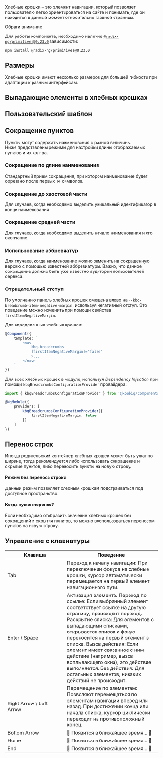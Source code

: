 Хлебные крошки – это элемент навигации, который позволяет пользователю легко ориентироваться на сайте и понимать, где он находится в данный момент относительно главной страницы.

<div class="kbq-callout kbq-callout_theme">
<div class="kbq-callout__header">Обрати внимание</div>
<div class="kbq-callout__content kbq-docs-element-last-child-margin-bottom-0">

Для работы компонента, необходимо наличие [`@radix-ng/primitives@0.23.0`](https://github.com/radix-ng/primitives/tree/primitives%400.23.0) зависимости:

```bash
npm install @radix-ng/primitives@0.23.0
```

</div>
</div>

<!-- example(breadcrumbs-overview) -->

## Размеры

Хлебные крошки имеют несколько размеров для большей гибкости при адаптации к разным интерфейсам.

<!-- example(breadcrumbs-size) -->

## Выпадающие элементы в хлебных крошках

<!-- example(breadcrumbs-dropdown) -->

## Пользовательский шаблон

<!-- example(breadcrumbs-custom-template) -->

## Сокращение пунктов

Пункты могут содержать наименования с разной величины. <br/>
Ниже представлены режимы для настройки длины отображаемых пунктов и их кол-ва.

### Сокращение по длине наименования

Стандартный прием сокращения, при котором наименование будет обрезано после первых 14 символов.

<!-- example(breadcrumbs-truncate-head-items) -->

### Сокращение до хвостовой части

Для случаев, когда необходимо выделить уникальный идентификатор в конце наименования

<!-- example(breadcrumbs-truncate-tail-items) -->

### Сокращение средней части

Для случаев, когда необходимо выделить начало наименования и его окончание.

<!-- example(breadcrumbs-truncate-center-items) -->

### Использование аббревиатур

Для случаев, когда наименование можно заменить на сокращенную версию с помощью известной аббревиатуры. Важно, что данное сокращение должно быть уже известно аудитории пользователей сервиса.

<!-- example(breadcrumbs-truncate-by-abbrev-items) -->

### Отрицательный отступ

По умолчанию панель хлебных крошек смещена влево на `--kbq-breadcrumb-item-negative-margin`, используя негативный отступ. Это поведение можно изменить при помощи свойства `firstItemNegativeMargin`.

Для определенных хлебных крошек:

```ts
@Component({
    template: `
        <nav
            kbq-breadcrumbs
            [firstItemNegativeMargin]="false"
            >...
        </nav>
    `
})
```

Для всех хлебных крошек в модуле, используя _Dependency Injection_ при помощи `kbqBreadcrumbsConfigurationProvider` провайдера:

```ts
import { kbqBreadcrumbsConfigurationProvider } from '@koobiq/components/breadcrumbs';

@NgModule({
    providers: [
        kbqBreadcrumbsConfigurationProvider({
            firstItemNegativeMargin: false
        })
    ]
})
```

## Перенос строк

Иногда родительский контейнер хлебных крошек может быть ужат по ширине, тогда рекомендуется либо использовать сокращение и скрытие пунктов, либо переносить пункты на новую строку.

#### Режим без переноса строки

Данный режим позволяет хлебным крошкам подстраиваться под доступное пространство.

<!-- example(breadcrumbs-with-auto-wrap-adaptive) -->

#### Когда нужен перенос?

Если необходимо отобразить значение хлебных крошек без сокращений и скрытия пунктов, то можно воспользоваться переносом пунктов на новую строку.

<!-- example(breadcrumbs-with-wrap) -->

## Управление с клавиатуры

| <div style="min-width: 180px;">Клавиша</div>                                                               | Поведение                                                                                                                                                                                                                                                                                                                                                                                                                                               |
| ---------------------------------------------------------------------------------------------------------- | ------------------------------------------------------------------------------------------------------------------------------------------------------------------------------------------------------------------------------------------------------------------------------------------------------------------------------------------------------------------------------------------------------------------------------------------------------- |
| <span class="docs-hot-key-button">Tab</span>                                                               | Переход к началу навигации: При переключении фокуса на хлебные крошки, курсор автоматически перемещается на первый элемент навигационного пути.                                                                                                                                                                                                                                                                                                         |
| <span class="docs-hot-key-button">Enter</span> \ <span class="docs-hot-key-button">Space</span>            | Активация элемента. Переход по ссылке: Если выбранный элемент соответствует ссылке на другую страницу, происходит переход. Раскрытие списка: Для элементов с выпадающими списками, открывается список и фокус переносится на первый элемент в списке. Вызов действия: Если элемент имеет связанное с ним действие (например, вызов всплывающего окна), это действие выполняется. Без действия: Для остальных элементов, никаких действий не происходит. |
| <span class="docs-hot-key-button">Right Arrow</span> \ <span class="docs-hot-key-button">Left Arrow</span> | Перемещение по элементам: Позволяют перемещаться по элементам навигации вперед или назад. При достижении конца или начала списка, курсор циклически переходит на противоположный конец.                                                                                                                                                                                                                                                                 |
| <span class="docs-hot-key-button">Bottom Arrow</span>                                                      | 🚧 Появится в ближайшее время... 🚧                                                                                                                                                                                                                                                                                                                                                                                                                     |
| <span class="docs-hot-key-button">Home</span>                                                              | 🚧 Появится в ближайшее время... 🚧                                                                                                                                                                                                                                                                                                                                                                                                                     |
| <span class="docs-hot-key-button">End</span>                                                               | 🚧 Появится в ближайшее время... 🚧                                                                                                                                                                                                                                                                                                                                                                                                                     |
